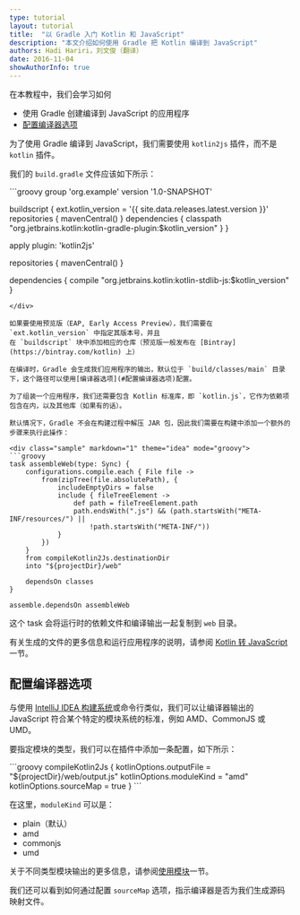 ```yaml
---
type: tutorial
layout: tutorial
title:  "以 Gradle 入门 Kotlin 和 JavaScript"
description: "本文介绍如何使用 Gradle 把 Kotlin 编译到 JavaScript"
authors: Hadi Hariri，刘文俊（翻译）
date: 2016-11-04
showAuthorInfo: true
---
```


在本教程中，我们会学习如何

* 使用 Gradle 创建编译到 JavaScript 的应用程序
* [配置编译器选项](#配置编译器选项)

为了使用 Gradle 编译到 JavaScript，我们需要使用 `kotlin2js` 插件，而不是 `kotlin` 插件。

我们的 `build.gradle` 文件应该如下所示：

<div class="sample" markdown="1" theme="idea" mode="groovy">
```groovy
group 'org.example'
version '1.0-SNAPSHOT'

buildscript {
    ext.kotlin_version = '{{ site.data.releases.latest.version }}'
    repositories {
        mavenCentral()
    }
    dependencies {
        classpath "org.jetbrains.kotlin:kotlin-gradle-plugin:$kotlin_version"
    }
}

apply plugin: 'kotlin2js'

repositories {
    mavenCentral()
}

dependencies {
    compile "org.jetbrains.kotlin:kotlin-stdlib-js:$kotlin_version"
}

```
</div>

如果要使用预览版（EAP, Early Access Preview），我们需要在 `ext.kotlin_version` 中指定其版本号，并且
在 `buildscript` 块中添加相应的仓库（预览版一般发布在 [Bintray](https://bintray.com/kotlin) 上）

在编译时，Gradle 会生成我们应用程序的输出，默认位于 `build/classes/main` 目录下，这个路径可以使用[编译器选项](#配置编译器选项)配置。

为了组装一个应用程序，我们还需要包含 Kotlin 标准库，即 `kotlin.js`，它作为依赖项包含在内，以及其他库（如果有的话）。

默认情况下，Gradle 不会在构建过程中解压 JAR 包，因此我们需要在构建中添加一个额外的步骤来执行此操作：

<div class="sample" markdown="1" theme="idea" mode="groovy">
```groovy
task assembleWeb(type: Sync) {
    configurations.compile.each { File file ->
        from(zipTree(file.absolutePath), {
            includeEmptyDirs = false
            include { fileTreeElement ->
                def path = fileTreeElement.path
                path.endsWith(".js") && (path.startsWith("META-INF/resources/") || 
                    !path.startsWith("META-INF/"))
            }
        })
    }
    from compileKotlin2Js.destinationDir
    into "${projectDir}/web"

    dependsOn classes
}

assemble.dependsOn assembleWeb
```
</div>

这个 task 会将运行时的依赖文件和编译输出一起复制到 `web` 目录。

有关生成的文件的更多信息和运行应用程序的说明，请参阅 [Kotlin 转 JavaScript](../kotlin-to-javascript/kotlin-to-javascript.html)一节。

## 配置编译器选项

与使用 [IntelliJ IDEA 构建系统](../getting-started-idea/getting-started-with-intellij-idea.html)或命令行类似，我们可以让编译器输出的 JavaScript 符合某个特定的模块系统的标准，例如 AMD、CommonJS 或 UMD。

要指定模块的类型，我们可以在插件中添加一条配置，如下所示：

<div class="sample" markdown="1" theme="idea" mode="groovy">
```groovy
compileKotlin2Js {
    kotlinOptions.outputFile = "${projectDir}/web/output.js"
    kotlinOptions.moduleKind = "amd"
    kotlinOptions.sourceMap = true
}
```
</div>

在这里，`moduleKind` 可以是：

* plain（默认）
* amd
* commonjs
* umd

关于不同类型模块输出的更多信息，请参阅[使用模块](../working-with-modules/working-with-modules.html)一节。

我们还可以看到如何通过配置 `sourceMap` 选项，指示编译器是否为我们生成源码映射文件。
